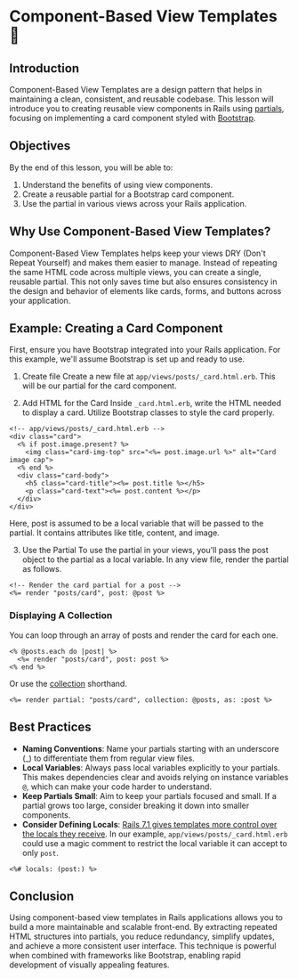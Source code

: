 # Component-Based View Templates 🧩

## Introduction
Component-Based View Templates are a design pattern that helps in maintaining a clean, consistent, and reusable codebase. This lesson will introduce you to creating reusable view components in Rails using [partials](https://edgeapi.rubyonrails.org/classes/ActionView/PartialRenderer.html), focusing on implementing a card component styled with [Bootstrap](https://getbootstrap.com/).

## Objectives
By the end of this lesson, you will be able to:

1. Understand the benefits of using view components.
2. Create a reusable partial for a Bootstrap card component.
3. Use the partial in various views across your Rails application.

## Why Use Component-Based View Templates?
Component-Based View Templates helps keep your views DRY (Don't Repeat Yourself) and makes them easier to manage. Instead of repeating the same HTML code across multiple views, you can create a single, reusable partial. This not only saves time but also ensures consistency in the design and behavior of elements like cards, forms, and buttons across your application.

## Example: Creating a Card Component
First, ensure you have Bootstrap integrated into your Rails application. For this example, we'll assume Bootstrap is set up and ready to use.

1. Create file
Create a new file at `app/views/posts/_card.html.erb`. This will be our partial for the card component.

2. Add HTML for the Card
Inside `_card.html.erb`, write the HTML needed to display a card. Utilize Bootstrap classes to style the card properly.

```erb
<!-- app/views/posts/_card.html.erb -->
<div class="card">
  <% if post.image.present? %>
    <img class="card-img-top" src="<%= post.image.url %>" alt="Card image cap">
  <% end %>
  <div class="card-body">
    <h5 class="card-title"><%= post.title %></h5>
    <p class="card-text"><%= post.content %></p>
  </div>
</div>
```

Here, post is assumed to be a local variable that will be passed to the partial. It contains attributes like title, content, and image.

<!-- TODO: explain @ vs locals -->

3. Use the Partial
To use the partial in your views, you'll pass the post object to the partial as a local variable. In any view file, render the partial as follows.

```erb
<!-- Render the card partial for a post -->
<%= render "posts/card", post: @post %>
```

### Displaying A Collection
You can loop through an array of posts and render the card for each one.
```erb
<% @posts.each do |post| %>
  <%= render "posts/card", post: post %>
<% end %>
```

Or use the [collection](https://api.rubyonrails.org/classes/ActionView/PartialRenderer.html) shorthand.
```erb
<%= render partial: "posts/card", collection: @posts, as: :post %>
```

## Best Practices
- **Naming Conventions**: Name your partials starting with an underscore (_) to differentiate them from regular view files.
- **Local Variables**: Always pass local variables explicitly to your partials. This makes dependencies clear and avoids relying on instance variables `@`, which can make your code harder to understand.
- **Keep Partials Small**: Aim to keep your partials focused and small. If a partial grows too large, consider breaking it down into smaller components.
- **Consider Defining Locals**: [Rails 7.1 gives templates more control over the locals they receive](https://www.shakacode.com/blog/rails-7-1-allows-templates-to-define-accepted-locals/). In our example, `app/views/posts/_card.html.erb` could use a magic comment to restrict the local variable it can accept to only `post`.

```erb
<%# locals: (post:) %>
```

## Conclusion
Using component-based view templates in Rails applications allows you to build a more maintainable and scalable front-end. By extracting repeated HTML structures into partials, you reduce redundancy, simplify updates, and achieve a more consistent user interface. This technique is powerful when combined with frameworks like Bootstrap, enabling rapid development of visually appealing features.
